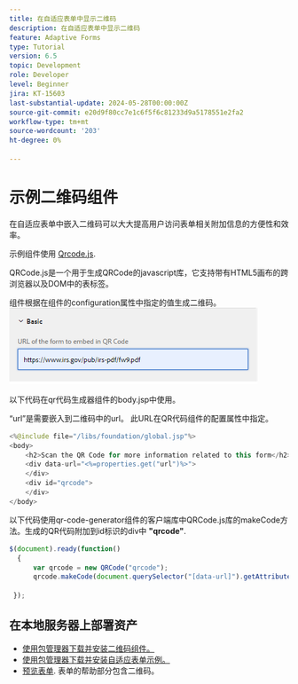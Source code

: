 ```yaml
---
title: 在自适应表单中显示二维码
description: 在自适应表单中显示二维码
feature: Adaptive Forms
type: Tutorial
version: 6.5
topic: Development
role: Developer
level: Beginner
jira: KT-15603
last-substantial-update: 2024-05-28T00:00:00Z
source-git-commit: e20d9f80cc7e1c6f5f6c81233d9a5178551e2fa2
workflow-type: tm+mt
source-wordcount: '203'
ht-degree: 0%

---
```


# 示例二维码组件

在自适应表单中嵌入二维码可以大大提高用户访问表单相关附加信息的方便性和效率。

示例组件使用 [Qrcode.js](https://davidshimjs.github.io/qrcodejs/).

QRCode.js是一个用于生成QRCode的javascript库，它支持带有HTML5画布的跨浏览器以及DOM中的表标签。

组件根据在组件的configuration属性中指定的值生成二维码。
![图像](assets/qr-code-url.png)

以下代码在qr代码生成器组件的body.jsp中使用。

“url”是需要嵌入到二维码中的url。 此URL在QR代码组件的配置属性中指定。

```java
<%@include file="/libs/foundation/global.jsp"%>
<body>
    <h2>Scan the QR Code for more information related to this form</h2>
    <div data-url="<%=properties.get("url")%>">
    </div>
    <div id="qrcode">
    </div>
</body>
```



以下代码使用qr-code-generator组件的客户端库中QRCode.js库的makeCode方法。生成的QR代码附加到id标识的div中 **&quot;qrcode&quot;**.

```javascript
$(document).ready(function()
  {
      var qrcode = new QRCode("qrcode");
      qrcode.makeCode(document.querySelector("[data-url]").getAttribute("data-url"));
      
 });
```

## 在本地服务器上部署资产

* [使用包管理器下载并安装二维码组件。](assets/qrcode.zip)
* [使用包管理器下载并安装自适应表单示例。](assets/form-with-qr-code.zip)
* [预览表单](http://localhost:4502/content/dam/formsanddocuments/qrcode/w9form/jcr:content?wcmmode=disabled). 表单的帮助部分包含二维码。


